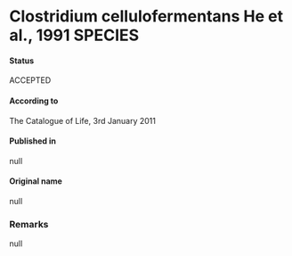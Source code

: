 # Clostridium cellulofermentans He et al., 1991 SPECIES

#### Status
ACCEPTED

#### According to
The Catalogue of Life, 3rd January 2011

#### Published in
null

#### Original name
null

### Remarks
null